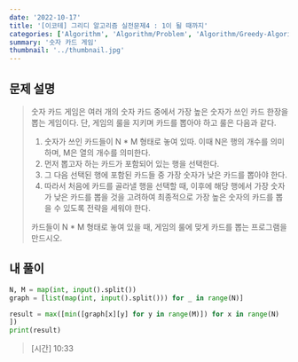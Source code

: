 ```yaml
---
date: '2022-10-17'
title: '[이코테] 그리디 알고리즘 실전문제4 : 1이 될 때까지'
categories: ['Algorithm', 'Algorithm/Problem', 'Algorithm/Greedy-Algorithm']
summary: '숫자 카드 게임'
thumbnail: '../thumbnail.jpg'
---
```


## 문제 설명

> 숫자 카드 게임은 여러 개의 숫자 카드 중에서 가장 높은 숫자가 쓰인 카드 한장을 뽑는 게임이다. 단, 게임의 룰을 지키며 카드를 뽑아야 하고 룰은 다음과 같다.
>
> 1.  숫자가 쓰인 카드들이 N \* M 형태로 놓여 있따. 이때 N은 행의 개수를 의미하며, M은 열의 개수를 의미한다.
> 2.  먼저 뽑고자 하는 카드가 포함되어 있는 행을 선택한다.
> 3.  그 다음 선택된 행에 포함된 카드들 중 가장 숫자가 낮은 카드를 뽑아야 한다.
> 4.  따라서 처음에 카드를 골라낼 행을 선택할 때, 이후에 해당 행에서 가장 숫자가 낮은 카드를 뽑을 것을 고려하여 최종적으로 가장 높은 숫자의 카드를 뽑을 수 있도록 전략을 세워야 한다.
>
> 카드들이 N \* M 형태로 놓여 있을 때, 게임의 룰에 맞게 카드를 뽑는 프로그램을 만드시오.

## 내 풀이

```python
N, M = map(int, input().split())
graph = [list(map(int, input().split())) for _ in range(N)]

result = max([min([graph[x][y] for y in range(M)]) for x in range(N)
])
print(result)
```

> [시간] 10:33
